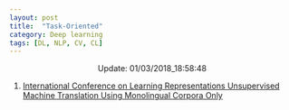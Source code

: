 ```yaml
---
layout: post
title:  "Task-Oriented"
category: Deep learning
tags: [DL, NLP, CV, CL]
---
```






<center> Update: 01/03/2018_18:58:48</center>

  	
1. [ International Conference on Learning Representations Unsupervised Machine Translation Using Monolingual Corpora Only](https://rawgit.com/elbayadm/PaperNotes/master/notes/task_oriented/2018-Unsupervised-Machine-Translation-Using-Monolingual-Corpora-Only.html)
